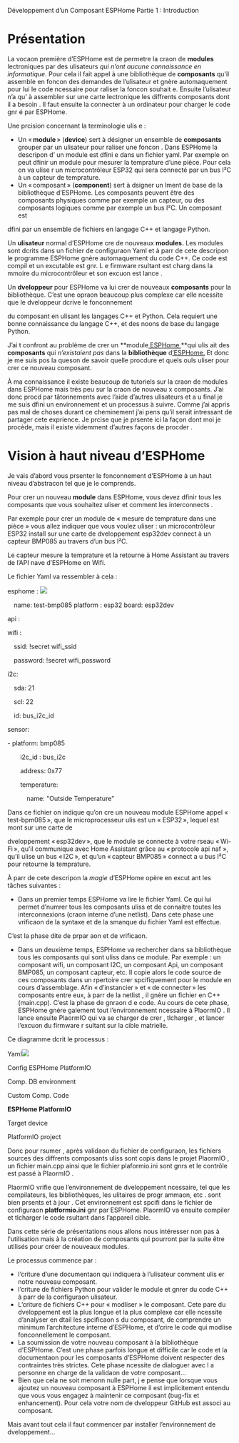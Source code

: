 Développement d’un Composant ESPHome Partie 1 : Introduction 
# **Présentation** 
La vocaon première d’ESPHome est de permetre la craon de **modules** lectroniques par des ulisateurs *qui n’ont aucune connaissance en informatique*. Pour cela il fait appel à une bibliothèque de **composants** qu’il assemble en foncon des demandes de l’ulisateur et gnère automaquement pour lui le code ncessaire pour raliser la foncon souhait e. Ensuite l’ulisateur n’a qu’ à assembler sur une carte lectronique les diffrents composants dont il a besoin . Il faut ensuite la connecter à un ordinateur pour charger le code gnr é par ESPHome. 

Une prcision concernant la terminologie ulis e  : 

- Un « **module** » (**device**) sert à désigner un ensemble de **composants** grouper par un ulisateur  pour raliser une foncon . Dans ESPHome la descripon d’ un module est dfini e dans un fichier yaml. Par exemple on peut dfinir un module pour mesurer la temprature d’une pièce. Pour cela on va ulise r un microcontrôleur ESP32 qui sera connecté par un bus I²C à un capteur de temprature. 
- Un « composant » (**component**) sert à dsigner un lment de base de  la bibliothèque d’ESPHome. Les composants peuvent être des composants physiques comme par exemple un capteur, ou des composants logiques comme par exemple un bus I²C. Un composant est 

dfini par un ensemble de fichiers en langage C++ et langage Python. 

Un **ulisateur** normal d’ESPHome cre de nouveaux **modules.** Les modules sont dcrits dans  un fichier de configuraon Yaml et à parr de cete descripon le programme ESPHome gnère automaquement  du code C++. Ce code est compil et un excutable est gnr. L e firmware rsultant est  charg dans la mmoire du microcontrôleur et son excuon est lance . 

Un **dveloppeur** pour ESPHome va lui crer  de nouveaux **composants** pour la bibliothèque. C’est une opraon  beaucoup plus complexe car elle ncessite que le dveloppeur dcrive le fonconnement 

du composant en ulisant les langages  C++ et Python. Cela requiert une bonne connaissance du langage C++, et des noons de base du langage Python. 

J’ai t confront au problème de crer un  **module[ ESPHome ](https://esphome.io/)**qui ulis ait des **composants** qui *n’existaient pas* dans la **bibliothèque** d[’ESPHome.](https://esphome.io/) Et donc je me suis pos la queson de savoir quelle procdure et quels ouls uliser pour crer  ce nouveau composant. 

À ma connaissance il existe beaucoup de tutoriels sur la craon de modules  dans ESPHome mais très peu sur la craon de nouveau x composants. J’ai donc procd par tâtonnements avec l’aide d’autres ulisateurs et a u final je me suis dfini un environnement et un processus à suivre. Comme j’ai appris pas mal de choses durant ce cheminement j’ai pens qu’il serait intressant de partager cete exprience. Je prcise que je prsente ici  la façon dont moi je procède, mais il existe videmment d’autres façons de procder . 
# **Vision à haut niveau d’ESPHome** 
Je vais d’abord vous prsenter le fonconnement d’ESPHome à un haut niveau d’abstracon tel que je le comprends. 

Pour crer un nouveau **module** dans ESPHome, vous devez dfinir tous les composants que vous souhaitez uliser  et comment les interconnects .  

Par exemple pour crer un module de « mesure de temprature dans une pièce » vous allez indiquer que vous voulez uliser : un microcontrôleur ESP32 install sur  une carte de dveloppement esp32dev connect à un capteur BMP085 au travers d’un bus I²C.  

Le capteur mesure la temprature et  la retourne à Home Assistant au travers de l’API nave d’ESPHome en Wifi.  

Le fichier Yaml va ressembler à cela :  

esphome : ![](Aspose.Words.ba756ba1-6647-4320-8f7e-f3df186b8a01.001.png)

`  `name: test-bmp085   platform : esp32   board: esp32dev 

api : 

wifi : 

`  `ssid: !secret wifi\_ssid 

`  `password: !secret wifi\_password 

i2c: 

`  `sda: 21 

`  `scl: 22 

`  `id: bus\_i2c\_id 

sensor: 

\- platform: bmp085 

`    `i2c\_id : bus\_i2c 

`    `address: 0x77 

`    `temperature: 

`      `name: "Outside Temperature" 

Dans ce fichier on indique qu’on cre un  nouveau module ESPHome appel « test-bpm085 », que le microprocesseur ulis est un « ESP32 », lequel est mont sur une carte de 

dveloppement « esp32dev », que le module se connecte à votre rseau « Wi-Fi », qu’il communique avec Home Assistant grâce au « protocole api naf », qu’il ulise  un bus « I2C », et qu’un « capteur BMP085 » connect a u bus I²C pour retourne la temprature. 

À parr de cete descripon la *magie* d’ESPHome opère en excut ant les tâches suivantes : 

- Dans un premier temps ESPHome va lire le fichier Yaml. Ce qui lui permet d’numrer tous les composants uliss et de connaitre toutes les interconnexions (craon  interne d’une netlist). Dans cete phase une vrificaon de la syntaxe et de la smanque du fichier Yaml est effectue. 

C’est la phase dite de prpar aon et de vrificaon.

- Dans un deuxième temps, ESPHome va rechercher dans sa bibliothèque tous les composants qui sont uliss dans ce module. Par exemple : un composant wifi, un composant I2C, un composant Api, un composant BMP085, un composant capteur, etc. Il copie alors le code source de ces composants dans un rpertoire  crer  spcifiquement  pour le module en cours d’assemblage. Afin « d’instancier » et « de connecter » les composants entre eux, à parr de la netlist , il gnère un fichier en C++ (main.cpp). C’est la phase de gnraon d e code. Au cours de cete phase, ESPHome gnère galement tout  l’environnement ncessaire à PlaormIO . Il lance ensuite PlaormIO  qui va se charger de crer , tlcharger , et lancer l’excuon du firmware r sultant sur la cible matrielle.  

Ce diagramme dcrit le processus : 

Yaml![](Aspose.Words.ba756ba1-6647-4320-8f7e-f3df186b8a01.002.png)

Config ESPHome  PlatformIO

Comp. DB environment

Custom Comp. Code

**ESPHome PlatformIO**

Target device

PlatformIO project

Donc pour rsumer , après validaon du fichier de configuraon,  les fichiers sources des diffrents composants uliss  sont copis dans le projet  PlaormIO , un fichier main.cpp ainsi que le fichier plaformio.ini sont gnrs et le contrôle est passé à PlaormIO . 

PlaormIO  vrifie que l’environnement de dveloppement ncessaire, tel que les compilateurs, les bibliothèques, les ulitaires de progr ammaon, etc . sont bien prsents et à jour . Cet environnement est spcifi dans le fichier de configuraon **platformio.ini** gnr par ESPHome.  PlaormIO va ensuite compiler et tlcharger le code rsultant dans l’appareil cible.

Dans cette série de présentations nous allons nous intéresser non pas à l‛utilisation mais à la création de composants qui pourront par la suite être utilisés pour créer de nouveaux modules.  

Le processus commence par : 

- l’criture d’une documentaon qui indiquera à  l’ulisateur comment ulis er notre nouveau composant.  
- l’criture de fichiers Python pour valider le module  et gnrer du code C++  à parr de la configuraon ulisateur. 
- L’criture de fichiers C++ pour « modliser  » le composant. Cete pare du dveloppement est la plus longue et la plus complexe car elle ncessite d’analyser en dtail les spcificaon s du composant, de comprendre un minimum l’architecture interne d’ESPHome, et d’crire le code qui modlise fonconnellement le composant.
- La soumission de votre nouveau composant à la bibliothèque d’ESPHome. C’est une phase parfois longue et difficile car le code et la documentaon pour les composants d’ESPHome doivent respecter des contraintes très strictes. Cete phase ncessite de dialoguer avec l a personne en charge de la validaon de votre composant… 
- Bien que cela ne soit menonn nulle part, j e pense que lorsque vous ajoutez un nouveau composant à ESPHome il est implicitement entendu que vous vous engagez à maintenir ce composant (bug-fix et enhancement). Pour cela votre nom de dveloppeur GitHub est associ au composant. 

Mais avant tout cela il faut commencer par installer l’environnement de dveloppement… 
